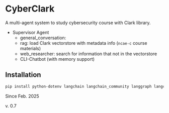 # CyberClark
A multi-agent system to study cybersecurity course with Clark library.

- Supervisor Agent
    - general_conversation:
    - rag: load Clark vectorstore with metadata info (`ncae-c` course materials)
    - web_researcher: search for information that not in the vectorstore
    - CLI-Chatbot (with memory support)

## Installation
```bash
pip install python-dotenv langchain langchain_community langgraph langchain-openai faiss-cpu pypdf neo4j
```


Since Feb. 2025

v. 0.7